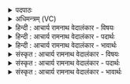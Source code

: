<details><summary>पदपाठः</summary>

अ꣣भ्य꣢꣯भि। अ꣣भि꣢। अ꣣भि। हि꣢। श्र꣡व꣢꣯सा। त꣣त꣡र्दि꣢थ। उ꣡त्स꣢꣯म्। उत्। स꣣म्। न꣢। कम्। चि꣣त्। जनपा꣡न꣢म्। ज꣣न। पा꣡न꣢꣯म्। अ꣡क्षि꣢꣯तम्। अ। क्षि꣣तम्। श꣡र्या꣢꣯भिः। न। भ꣡र꣢꣯माणः। ग꣡भ꣢꣯स्त्योः। १५०७।
</details>

<details><summary>अधिमन्त्रम् (VC)</summary>

- पवमानः सोमः
- त्र्यरुणस्त्रैवृष्णः, त्रसदस्युः पौरुकुत्सः
- ऊर्ध्वा बृहती
- मध्यमः
</details>

<details><summary>हिन्दी : आचार्य रामनाथ वेदालंकार - विषयः</summary>

अगले मन्त्र में जगत्पति के उपकारों का वर्णन है।
</details>

<details><summary>हिन्दी : आचार्य रामनाथ वेदालंकार - पदार्थः</summary>

पदार्थान्वयभाषाः -  हे सोम नामक जगत्पति परमात्मन् ! (श्रवसा) यश से प्रसिद्ध आप (अक्षितम् उत्सं न) अक्षय जल-स्रोत के समान(अक्षितं जनपानम्) मनुष्यों से पान करने योग्य अक्षय आनन्द-रस को (अभ्यभि हि) उपासकों के प्रति (ततर्दिथ) बहाते हो और (गभस्त्योः) बाहुओं की (शर्याभिः न) अंगुलियों से जैसे कोई मनुष्य किसी वस्तु को पकड़ता है, वैसे ही आपने (गभस्त्योः) द्यावापृथिवी की (शर्याभिः) किरणों से (भरमाणः) लोक लोकान्तरों को धारण किया हुआ है ॥२॥ इस मन्त्र में श्लिष्टोपमालङ्कार है ॥२॥
</details>

<details><summary>हिन्दी : आचार्य रामनाथ वेदालंकार - भावार्थः</summary>

भावार्थभाषाः -  जैसे स्रोत से बहता हुआ जलप्रवाह भूभाग को आप्लावित कर देता है,वैसे ही परमात्मा के पास से बहता हुआ आनन्द-रस उपासकों के अन्तःकरण को आप्लावित करता है और जैसे बाहुओं की अंगुलियों से कोई किसी पदार्थ को धारण करता है,वैसे ही जगदीश्वर द्यावापृथिवी में व्याप्त सूर्य-रश्मियों से विभिन्न लोकों को धारण करता है ॥२॥
</details>

<details><summary>संस्कृत : आचार्य रामनाथ वेदालंकार - विषयः</summary>

अथ जगत्पतेरुपकारान् वर्णयति।
</details>

<details><summary>संस्कृत : आचार्य रामनाथ वेदालंकार - पदार्थः</summary>

पदार्थान्वयभाषाः -  हे सोम जगत्पितः परमात्मन् ! (श्रवसा) यशसा प्रख्यातः त्वम्, (कंचित् अक्षितम् उत्सं न) कंचित् अक्षयं जलस्रोतः इव (अक्षितं जनपानम्) जनैः पातव्यम् अक्षयम् आनन्दरसम् (अभ्यभि हि) उपासकान् प्रति (ततर्दिथ) प्रवाहयसि। किञ्च (गभस्त्योः) बाह्वोः। [गभस्ती इति बाह्वोर्नाम। निघं० २।४।] (शर्याभिः२ न) अङ्गुलीभिरिव। [शर्या इति अङ्गुलिनाम। निघं० २।५।] (गभस्त्योः) द्यावापृथिव्योः (शर्याभिः) रश्मिभिः (भरमाणः) लोकलोकान्तराणि धारयन् भवसि ॥२॥ अत्र श्लिष्टोपमालङ्कारः ॥२॥
</details>

<details><summary>संस्कृत : आचार्य रामनाथ वेदालंकार - भावार्थः</summary>

भावार्थभाषाः -  यथा स्रोतसः प्रवहन् जलप्रवाहो भूभागमाप्लावयति तथैव परमात्मनः प्रवहन्नानन्दरस उपासकानामन्तःकरणमाप्लावयति। यथा च कश्चिद्बाह्वोरङ्गुलीभिः कमपि पदार्थं धारयति तथैव जगदीश्वरो द्यावापृथिव्योर्व्याप्ताभिः सूर्यरश्मिभिर्विभिन्नान् लोकान् धारितवानस्ति ॥२॥
</details>